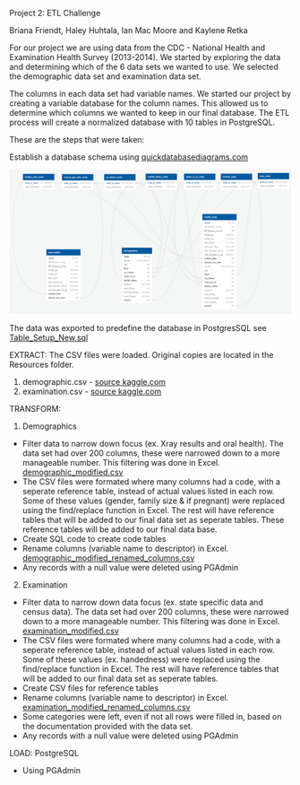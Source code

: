 Project 2: ETL Challenge

Briana Friendt, Haley Huhtala, Ian Mac Moore and Kaylene Retka

For our project we are using data from the CDC - National Health and Examination Health Survey (2013-2014). We started by exploring the data and determining which of the 6 data sets we wanted to use. We selected the demographic data set and examination data set. 

The columns in each data set had variable names. We started our project by creating a variable database for the column names. This allowed us to determine which columns we wanted to keep in our final database. The ETL process will create a normalized database with 10 tables in PostgreSQL. 

These are the steps that were taken:

Establish a database schema using [quickdatabasediagrams.com](https://www.quickdatabasediagrams.com/)

![ERD.PNG](ERD.PNG)

The data was exported to predefine the database in PostgresSQL see [Table_Setup_New.sql](Table_Setup_New.sql)

EXTRACT: The CSV files were loaded. Original copies are located in the Resources folder.
1. demographic.csv - [source kaggle.com](https://www.kaggle.com/cdc/national-health-and-nutrition-examination-survey?select=demographic.csv)
2. examination.csv - [source kaggle.com](https://www.kaggle.com/cdc/national-health-and-nutrition-examination-survey?select=examination.csv)

TRANSFORM:
1. Demographics 
- Filter data to narrow down focus (ex. Xray results and oral health). The data set had over 200 columns, these were narrowed down to a more manageable number. This filtering was done in Excel. [demographic_modified.csv](Resources/demographic_modified.csv)
- The CSV files were formated where many columns had a code, with a seperate reference table, instead of actual values listed in each row. Some of these values (gender, family size & if pregnant) were replaced using the find/replace function in Excel. The rest will have reference tables that will be added to our final data set as seperate tables. These reference tables will be added to our final data base.  
- Create SQL code to create code tables
- Rename columns (variable name to descriptor) in Excel. [demographic_modified_renamed_columns.csv](Resources/demographic_modified_renamed_columns.csv)
- Any records with a null value were deleted using PGAdmin



2. Examination
- Filter data to narrow down data focus (ex. state specific data and census data). The data set had over 200 columns, these were narrowed down to a more manageable number. This filtering was done in Excel. [examination_modified.csv](Resources/examination_modified.csv)
- The CSV files were formated where many columns had a code, with a seperate reference table, instead of actual values listed in each row. Some of these values (ex. handedness) were replaced using the find/replace function in Excel. The rest will have reference tables that will be added to our final data set as seperate tables.
- Create CSV files for reference tables
- Rename columns (variable name to descriptor) in Excel. [examination_modified_renamed_columns.csv](Resources/examination_modified_renamed_columns.csv)
- Some categories were left, even if not all rows were filled in, based on the documentation provided with the data set. 
- Any records with a null value were deleted using PGAdmin


LOAD: PostgreSQL
- Using PGAdmin
